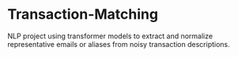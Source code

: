 # Transaction-Matching
NLP project using transformer models to extract and normalize representative emails or aliases from noisy transaction descriptions. 
